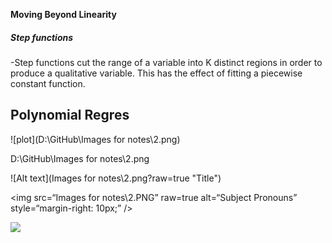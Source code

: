 **Moving Beyond Linearity**

##### Step functions
-Step functions cut the range of a variable into K distinct regions in
order to produce a qualitative variable. This has the effect of fitting
a piecewise constant function.

## Polynomial Regres

![plot](D:\GitHub\Images for notes\2.png)

D:\GitHub\Images for notes\2.png

 ![Alt text](Images for notes\2.png?raw=true "Title")
 


 <img
src=“Images for notes\2.PNG”
raw=true
alt=“Subject Pronouns”
style=“margin-right: 10px;”
/>


<img src="D:\GitHub\Images for notes\2.PNG">
